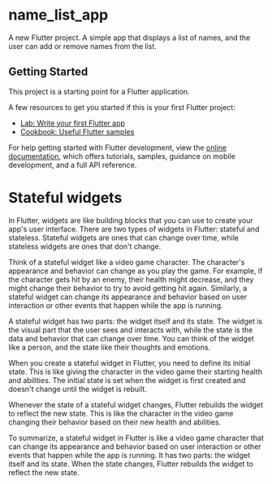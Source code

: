 # name_list_app

A new Flutter project.
A simple app that displays a list of names, and the user can add or remove names from the list. 

## Getting Started

This project is a starting point for a Flutter application.

A few resources to get you started if this is your first Flutter project:

- [Lab: Write your first Flutter app](https://docs.flutter.dev/get-started/codelab)
- [Cookbook: Useful Flutter samples](https://docs.flutter.dev/cookbook)

For help getting started with Flutter development, view the
[online documentation](https://docs.flutter.dev/), which offers tutorials,
samples, guidance on mobile development, and a full API reference.

# Stateful widgets
In Flutter, widgets are like building blocks that you can use to create your app's user interface. There are two types of widgets in Flutter: stateful and stateless. Stateful widgets are ones that can change over time, while stateless widgets are ones that don't change.

Think of a stateful widget like a video game character. The character's appearance and behavior can change as you play the game. For example, if the character gets hit by an enemy, their health might decrease, and they might change their behavior to try to avoid getting hit again. Similarly, a stateful widget can change its appearance and behavior based on user interaction or other events that happen while the app is running.

A stateful widget has two parts: the widget itself and its state. The widget is the visual part that the user sees and interacts with, while the state is the data and behavior that can change over time. You can think of the widget like a person, and the state like their thoughts and emotions.

When you create a stateful widget in Flutter, you need to define its initial state. This is like giving the character in the video game their starting health and abilities. The initial state is set when the widget is first created and doesn't change until the widget is rebuilt.

Whenever the state of a stateful widget changes, Flutter rebuilds the widget to reflect the new state. This is like the character in the video game changing their behavior based on their new health and abilities.

To summarize, a stateful widget in Flutter is like a video game character that can change its appearance and behavior based on user interaction or other events that happen while the app is running. It has two parts: the widget itself and its state. When the state changes, Flutter rebuilds the widget to reflect the new state.
